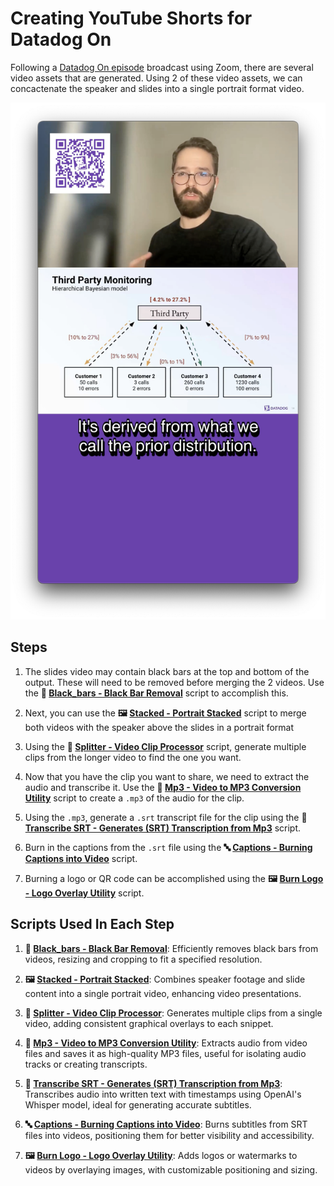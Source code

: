 # Creating YouTube Shorts for Datadog On 

Following a [Datadog On episode](https://datadogon.datadoghq.com/episodes/datadog-on-data-science/) broadcast using Zoom, there are several video assets that are generated. Using 2 of these video assets, we can concactenate the speaker and slides into a single portrait format video.

![FinalResult](tutorial1.png)

## Steps

1. The slides video may contain black bars at the top and bottom of the output. These will need to be removed before merging the 2 videos. Use the **🔲 [Black_bars - Black Bar Removal](services/black_bars/black_bars_README.md)** script to accomplish this.

2. Next, you can use the **🖼 [Stacked - Portrait Stacked](services/stacked/stacked_README.md)** script to merge both videos with the speaker above the slides in a portrait format

3. Using the **📌 [Splitter - Video Clip Processor](services/splitter/splitter_README.md)** script, generate multiple clips from the longer video to find the one you want. 

4. Now that you have the clip you want to share, we need to extract the audio and transcribe it. Use the **🎵 [Mp3 - Video to MP3 Conversion Utility](services/mp3/mp3_README.md)** script to create a `.mp3` of the audio for the clip.

5. Using the `.mp3`, generate a `.srt` transcript file for the clip using the **📝 [Transcribe SRT - Generates (SRT) Transcription from Mp3](services/transcribe/transcribeSRT_README.md)** script.

6. Burn in the captions from the `.srt` file using the **🔤 [Captions - Burning Captions into Video](services/captions/captions_README.md)** script.

7. Burning a logo or QR code can be accomplished using the **🖼️ [Burn Logo - Logo Overlay Utility](services/burn_logo/burn_logo_README.md)** script.

## Scripts Used In Each Step

1. **🔲 [Black_bars - Black Bar Removal](services/black_bars/black_bars_README.md)**: Efficiently removes black bars from videos, resizing and cropping to fit a specified resolution.

2. **🖼 [Stacked - Portrait Stacked](services/stacked/stacked_README.md)**: Combines speaker footage and slide content into a single portrait video, enhancing video presentations.

3. **📌 [Splitter - Video Clip Processor](services/splitter/splitter_README.md)**: Generates multiple clips from a single video, adding consistent graphical overlays to each snippet.

4. **🎵 [Mp3 - Video to MP3 Conversion Utility](services/mp3/mp3_README.md)**: Extracts audio from video files and saves it as high-quality MP3 files, useful for isolating audio tracks or creating transcripts.

5. **📝 [Transcribe SRT - Generates (SRT) Transcription from Mp3](services/transcribe/transcribeSRT_README.md)**: Transcribes audio into written text with timestamps using OpenAI's Whisper model, ideal for generating accurate subtitles.

6. **🔤 [Captions - Burning Captions into Video](services/captions/captions_README.md)**: Burns subtitles from SRT files into videos, positioning them for better visibility and accessibility.

7. **🖼️ [Burn Logo - Logo Overlay Utility](services/burn_logo/burn_logo_README.md)**: Adds logos or watermarks to videos by overlaying images, with customizable positioning and sizing.
